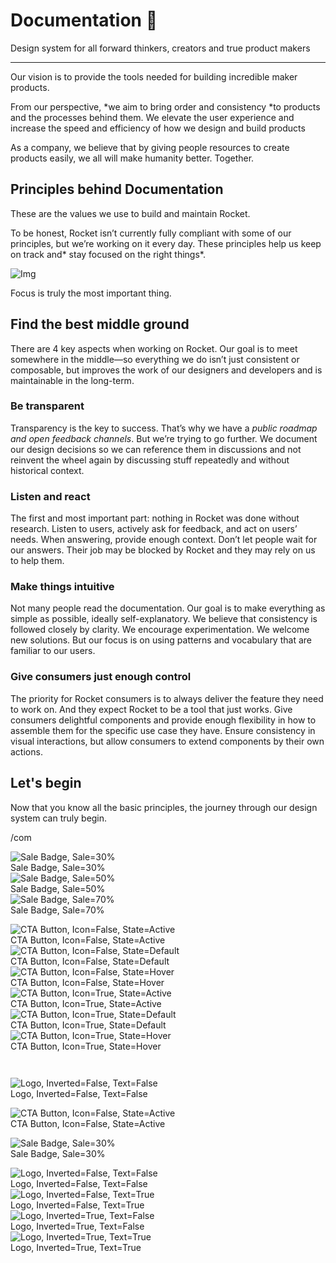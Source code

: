 
# Documentation 🚀

Design system for all forward thinkers, creators and true product makers

---

Our vision is to provide the tools needed for building incredible maker products.

From our perspective, *we aim to bring order and consistency *to products and the processes behind them. We elevate the user experience and increase the speed and efficiency of how we design and build products

As a company, we believe that by giving people resources to create products easily, we all will make humanity better. Together.

## Principles behind Documentation

These are the values we use to build and maintain Rocket.

To be honest, Rocket isn’t currently fully compliant with some of our principles, but we’re working on it every day. These principles help us keep on track and* stay focused on the right things*.

![Img](https://studio-assets.supernova.io/design-systems/14533/9289758a-6300-472a-bbc6-a57098081abf.jpeg)

Focus is truly the most important thing.

## Find the best middle ground

There are 4 key aspects when working on Rocket. Our goal is to meet somewhere in the middle—so everything we do isn’t just consistent or composable, but improves the work of our designers and developers and is maintainable in the long-term.

### Be transparent

Transparency is the key to success. That’s why we have a *public roadmap and open feedback channels*. But we’re trying to go further. We document our design decisions so we can reference them in discussions and not reinvent the wheel again by discussing stuff repeatedly and without historical context.

### Listen and react

The first and most important part: nothing in Rocket was done without research. Listen to users, actively ask for feedback, and act on users’ needs. When answering, provide enough context. Don’t let people wait for our answers. Their job may be blocked by Rocket and they may rely on us to help them.

### Make things intuitive

Not many people read the documentation. Our goal is to make everything as simple as possible, ideally self-explanatory. We believe that consistency is followed closely by clarity. We encourage experimentation. We welcome new solutions. But our focus is on using patterns and vocabulary that are familiar to our users.

### Give consumers just enough control

The priority for Rocket consumers is to always deliver the feature they need to work on. And they expect Rocket to be a tool that just works. Give consumers delightful components and provide enough flexibility in how to assemble them for the specific use case they have. Ensure consistency in visual interactions, but allow consumers to extend components by their own actions.

## Let's begin

Now that you know all the basic principles, the journey through our design system can truly begin.

/com

  
![Sale Badge, Sale=30%](https://studio-assets.supernova.io/design-systems/14533/8f159f50-321a-4bd1-a746-435431cd4d1e.png)  
Sale Badge, Sale=30%  
![Sale Badge, Sale=50%](https://studio-assets.supernova.io/design-systems/14533/a3b9dbca-5a7d-4061-9e42-14ade11db5b2.png)  
Sale Badge, Sale=50%  
![Sale Badge, Sale=70%](https://studio-assets.supernova.io/design-systems/14533/50f92977-87dc-43b2-89fe-a83694f1e4b1.png)  
Sale Badge, Sale=70%  


  
![CTA Button, Icon=False, State=Active](https://studio-assets.supernova.io/design-systems/14533/07690fb5-5560-46d5-86d7-5c72c0b34a44.png)  
CTA Button, Icon=False, State=Active  
![CTA Button, Icon=False, State=Default](https://studio-assets.supernova.io/design-systems/14533/2aa4c266-0baa-4500-91f8-cefe38b10c0d.png)  
CTA Button, Icon=False, State=Default  
![CTA Button, Icon=False, State=Hover](https://studio-assets.supernova.io/design-systems/14533/529be8e3-fc1d-4168-aa4e-9066d38a1716.png)  
CTA Button, Icon=False, State=Hover  
![CTA Button, Icon=True, State=Active](https://studio-assets.supernova.io/design-systems/14533/876b43a5-c17e-4f22-ac2c-f0ae595b2a6f.png)  
CTA Button, Icon=True, State=Active  
![CTA Button, Icon=True, State=Default](https://studio-assets.supernova.io/design-systems/14533/0869b368-5c5c-4788-bf9c-4114e652b8fc.png)  
CTA Button, Icon=True, State=Default  
![CTA Button, Icon=True, State=Hover](https://studio-assets.supernova.io/design-systems/14533/6fa5293a-b759-422f-bd66-f20098cd7c01.png)  
CTA Button, Icon=True, State=Hover  


```javascript  
  
```

  
![Logo, Inverted=False, Text=False](https://studio-assets.supernova.io/design-systems/14533/641202cc-7059-4a96-9530-e2edf8521e05.png)  
Logo, Inverted=False, Text=False  


  
  


  
![CTA Button, Icon=False, State=Active](https://studio-assets.supernova.io/design-systems/14533/07690fb5-5560-46d5-86d7-5c72c0b34a44.png)  
CTA Button, Icon=False, State=Active  


  
![Sale Badge, Sale=30%](https://studio-assets.supernova.io/design-systems/14533/8f159f50-321a-4bd1-a746-435431cd4d1e.png)  
Sale Badge, Sale=30%  


  
![Logo, Inverted=False, Text=False](https://studio-assets.supernova.io/design-systems/14533/641202cc-7059-4a96-9530-e2edf8521e05.png)  
Logo, Inverted=False, Text=False  
![Logo, Inverted=False, Text=True](https://studio-assets.supernova.io/design-systems/14533/6c515ccf-d05d-4742-81ed-eaa05c5605a8.png)  
Logo, Inverted=False, Text=True  
![Logo, Inverted=True, Text=False](https://studio-assets.supernova.io/design-systems/14533/31c7635a-b3aa-458b-ad83-853ed8acd040.png)  
Logo, Inverted=True, Text=False  
![Logo, Inverted=True, Text=True](https://studio-assets.supernova.io/design-systems/14533/6449a0e0-584d-4655-9f11-80ee1269f3b5.png)  
Logo, Inverted=True, Text=True  
